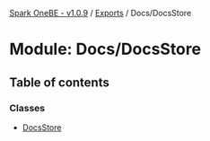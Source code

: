 [Spark OneBE - v1.0.9](../README.md) / [Exports](../modules.md) / Docs/DocsStore

# Module: Docs/DocsStore

## Table of contents

### Classes

- [DocsStore](../classes/Docs_DocsStore.DocsStore.md)
